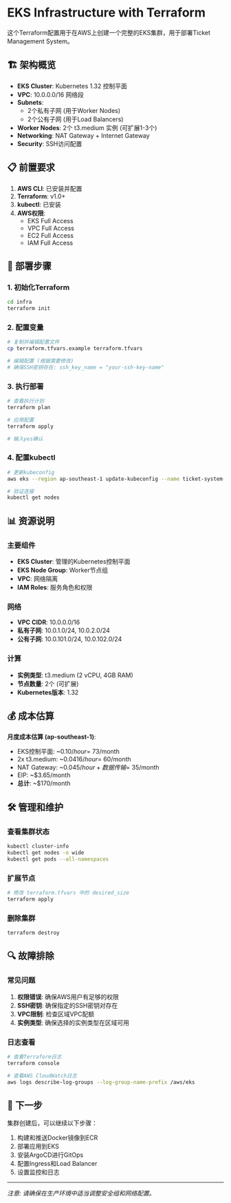 # EKS Infrastructure with Terraform

这个Terraform配置用于在AWS上创建一个完整的EKS集群，用于部署Ticket Management System。

## 🏗️ 架构概览

- **EKS Cluster**: Kubernetes 1.32 控制平面
- **VPC**: 10.0.0.0/16 网络段
- **Subnets**:
  - 2个私有子网 (用于Worker Nodes)
  - 2个公有子网 (用于Load Balancers)
- **Worker Nodes**: 2个 t3.medium 实例 (可扩展1-3个)
- **Networking**: NAT Gateway + Internet Gateway
- **Security**: SSH访问配置

## 📋 前置要求

1. **AWS CLI**: 已安装并配置
2. **Terraform**: v1.0+
3. **kubectl**: 已安装
4. **AWS权限**:
   - EKS Full Access
   - VPC Full Access
   - EC2 Full Access
   - IAM Full Access

## 🚀 部署步骤

### 1. 初始化Terraform
```bash
cd infra
terraform init
```

### 2. 配置变量
```bash
# 复制并编辑配置文件
cp terraform.tfvars.example terraform.tfvars

# 编辑配置 (根据需要修改)
# 确保SSH密钥存在: ssh_key_name = "your-ssh-key-name"
```

### 3. 执行部署
```bash
# 查看执行计划
terraform plan

# 应用配置
terraform apply

# 输入yes确认
```

### 4. 配置kubectl
```bash
# 更新kubeconfig
aws eks --region ap-southeast-1 update-kubeconfig --name ticket-system-eks

# 验证连接
kubectl get nodes
```

## 📊 资源说明

### 主要组件
- **EKS Cluster**: 管理的Kubernetes控制平面
- **EKS Node Group**: Worker节点组
- **VPC**: 网络隔离
- **IAM Roles**: 服务角色和权限

### 网络
- **VPC CIDR**: 10.0.0.0/16
- **私有子网**: 10.0.1.0/24, 10.0.2.0/24
- **公有子网**: 10.0.101.0/24, 10.0.102.0/24

### 计算
- **实例类型**: t3.medium (2 vCPU, 4GB RAM)
- **节点数量**: 2个 (可扩展)
- **Kubernetes版本**: 1.32

## 💰 成本估算

**月度成本估算 (ap-southeast-1)**:
- EKS控制平面: ~$0.10/hour = ~$73/month
- 2x t3.medium: ~$0.0416/hour = ~$60/month
- NAT Gateway: ~$0.045/hour + 数据传输 = ~$35/month
- EIP: ~$3.65/month
- **总计**: ~$170/month

## 🛠️ 管理和维护

### 查看集群状态
```bash
kubectl cluster-info
kubectl get nodes -o wide
kubectl get pods --all-namespaces
```

### 扩展节点
```bash
# 修改 terraform.tfvars 中的 desired_size
terraform apply
```

### 删除集群
```bash
terraform destroy
```

## 🔍 故障排除

### 常见问题

1. **权限错误**: 确保AWS用户有足够的权限
2. **SSH密钥**: 确保指定的SSH密钥对存在
3. **VPC限制**: 检查区域VPC配额
4. **实例类型**: 确保选择的实例类型在区域可用

### 日志查看
```bash
# 查看Terraform日志
terraform console

# 查看AWS CloudWatch日志
aws logs describe-log-groups --log-group-name-prefix /aws/eks
```

## 📝 下一步

集群创建后，可以继续以下步骤：
1. 构建和推送Docker镜像到ECR
2. 部署应用到EKS
3. 安装ArgoCD进行GitOps
4. 配置Ingress和Load Balancer
5. 设置监控和日志

---

*注意: 请确保在生产环境中适当调整安全组和网络配置。*